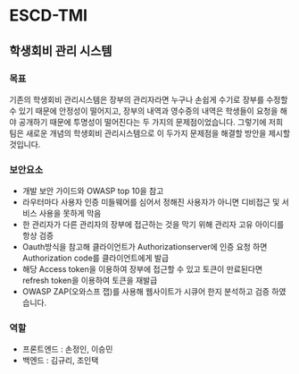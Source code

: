 # ESCD-TMI
## 학생회비 관리 시스템

### 목표 
기존의 학생회비 관리시스템은 장부의 관리자라면 누구나 손쉽게 수기로 장부를 수정할 수 있기 때문에 안정성이 떨어지고, 장부의 내역과 영수증의 내역은 학생들이 요청을 해야 공개하기 때문에 투명성이 떨어진다는 두 가지의 문제점이었습니다.
그렇기에 저희 팀은 새로운 개념의 학생회비 관리시스템으로 이 두가지 문제점을 해결할 방안을 제시할 것입니다.

### 보안요소
- 개발 보안 가이드와 OWASP top 10을 참고 
- 라우터마다 사용자 인증 미들웨어를 심어서 정해진 사용자가 아니면 디비접근 및 서비스 사용을 못하게 막음
- 한 관리자가 다른 관리자의 장부에 접근하는 것을 막기 위해 관리자 고유 아이디를 항상 검증
- Oauth방식을 참고해 클라이언트가 Authorizationserver에 인증 요청 하면 Authorization code를 클라이언트에게 발급
- 해당 Access token을 이용하여 장부에 접근할 수 있고 토큰이 만료된다면 refresh token을 이용하여 토큰을 재발급 
- OWASP ZAP(오와스프 잽)를 사용해 웹사이트가 시큐어 한지 분석하고 검증 하였습니다. 

### 역할
- 프론트엔드 : 손정인, 이승민
- 백엔드 : 김규리, 조인택

